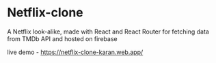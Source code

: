 # Netflix-clone

A Netflix look-alike, made with React and React Router for fetching data from TMDb API and hosted on firebase

live demo - https://netflix-clone-karan.web.app/
